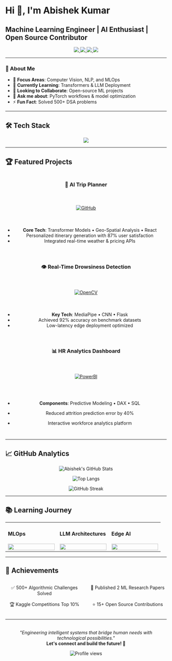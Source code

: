 # Hi 👋, I'm Abishek Kumar

## Machine Learning Engineer | AI Enthusiast | Open Source Contributor

<p align="center">
  <a href="https://linkedin.com/in/abishek-kumar">
    <img src="https://img.shields.io/badge/LinkedIn-0A66C2?style=for-the-badge&logo=linkedin&logoColor=white">
  </a>
  <a href="https://kaggle.com/abishek-kumar">
    <img src="https://img.shields.io/badge/Kaggle-20BEFF?style=for-the-badge&logo=kaggle&logoColor=white">
  </a>
  <a href="https://codeforces.com/profile/abishek-kumar">
    <img src="https://img.shields.io/badge/Codeforces-FFA116?style=for-the-badge&logo=codeforces&logoColor=black">
  </a>
  <a href="mailto:abishek.kumar@gmail.com">
    <img src="https://img.shields.io/badge/Gmail-EA4335?style=for-the-badge&logo=gmail&logoColor=white">
  </a>
</p>

---

### 🚀 About Me

- 🔭 **Focus Areas**: Computer Vision, NLP, and MLOps
- 🌱 **Currently Learning**: Transformers & LLM Deployment
- 👯 **Looking to Collaborate**: Open-source ML projects
- 💬 **Ask me about**: PyTorch workflows & model optimization
- ⚡ **Fun Fact**: Solved 500+ DSA problems

---

## 🛠️ Tech Stack

<div align="center">
  <img src="https://skillicons.dev/icons?i=py,pytorch,tensorflow,git,linux,mysql,react,c,cpp,opencv&perline=5">
</div>

---

## 🏆 Featured Projects

<div align="center">
  <div style="display: grid; grid-template-columns: repeat(auto-fit, minmax(300px, 1fr)); gap: 1.5rem;">

### 🤖 AI Trip Planner  
[![GitHub](https://img.shields.io/badge/Source-181717?style=flat&logo=github)](https://github.com/abhi88377/ai-trip-planner)
- **Core Tech**: Transformer Models • Geo-Spatial Analysis • React
- Personalized itinerary generation with 87% user satisfaction
- Integrated real-time weather & pricing APIs

### 👁️ Real-Time Drowsiness Detection  
[![OpenCV](https://img.shields.io/badge/OpenCV-5C3EE8?style=flat&logo=opencv)](https://github.com/abhi88377/driver-safety-ai)
- **Key Tech**: MediaPipe • CNN • Flask
- Achieved 92% accuracy on benchmark datasets
- Low-latency edge deployment optimized

### 📊 HR Analytics Dashboard  
[![PowerBI](https://img.shields.io/badge/PowerBI-F2C811?style=flat&logo=powerbi)](https://github.com/abhi88377/hr-analytics)
- **Components**: Predictive Modeling • DAX • SQL
- Reduced attrition prediction error by 40%
- Interactive workforce analytics platform

  </div>
</div>

---

## 📈 GitHub Analytics

<div align="center">
  
![Abishek's GitHub Stats](https://github-readme-stats.vercel.app/api?username=abhi88377&show_icons=true&theme=dark&hide_border=true&include_all_commits=true)

![Top Langs](https://github-readme-stats.vercel.app/api/top-langs/?username=abhi88377&layout=compact&theme=dark&hide_border=true)

![GitHub Streak](https://streak-stats.demolab.com/?user=abhi88377&theme=dark&hide_border=true)

</div>

---

## 📚 Learning Journey

<div align="center">
  <table>
    <tr>
      <td width="33%">
        <h4>MLOps</h4>
        <img src="https://geps.dev/progress/75?dangerColor=306998&successColor=306998" width="100%">
      </td>
      <td width="33%">
        <h4>LLM Architectures</h4>
        <img src="https://geps.dev/progress/60?dangerColor=FFD43B&successColor=FFD43B" width="100%">
      </td>
      <td width="33%">
        <h4>Edge AI</h4>
        <img src="https://geps.dev/progress/45?dangerColor=EE4C2C&successColor=EE4C2C" width="100%">
      </td>
    </tr>
  </table>
</div>

---

## 🏅 Achievements

<div align="center" style="margin: 2rem 0;">
  <div style="display: grid; grid-template-columns: repeat(2, 1fr); gap: 1rem;">
    <div>✅ 500+ Algorithmic Challenges Solved</div>
    <div>📜 Published 2 ML Research Papers</div>
    <div>🏆 Kaggle Competitions Top 10%</div>
    <div>⭐ 15+ Open Source Contributions</div>
  </div>
</div>

---

<div align="center" style="margin-top: 2rem;">
  <i>"Engineering intelligent systems that bridge human needs with technological possibilities."</i><br>
  <b>Let's connect and build the future! 🚀</b>
</div>

<p align="center">
  <img src="https://komarev.com/ghpvc/?username=abhi88377&label=Profile+Views&color=blue&style=flat" alt="Profile views" />
</p>
